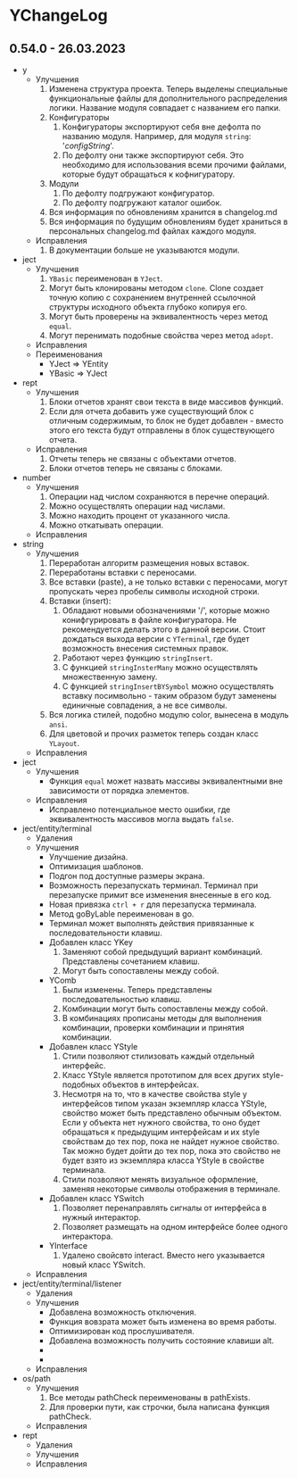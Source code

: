 # YChangeLog

## 0.54.0 - 26.03.2023
- y
    - Улучшения
        1. Изменена структура проекта. Теперь выделены специальные функциональные файлы для дополнительного распределения логики. Название модуля совпадает с названием его папки.
        1. Конфигураторы
            1. Конфигураторы экспортируют себя вне дефолта по названию модуля. Например, для модуля `string`: '_configString_'.
            1. По дефолту они также экспортируют себя. Это необходимо для использования всеми прочими файлами, которые будут обращаться к кофнигуратору.
        1. Модули
            1. По дефолту подгружают конфигуратор.
            1. По дефолту подгружают каталог ошибок.
        1. Вся информация по обновлениям хранится в changelog.md
        1. Вся информация по будущим обновлениям будет храниться в персональных changelog.md файлах каждого модуля.
    - Исправления
        1. В документации больше не указываются модули.
- ject
    - Улучшения
        1. `YBasic` переименован в `YJect`.
        1. Могут быть клонированы методом `clone`. Clone создает точную копию с сохранением внутренней ссылочной структуры исходного объекта глубоко копируя его.
        1. Могут быть проверены на эквивалентность через метод `equal`.
        1. Могут перенимать подобные свойства через метод `adopt`.
    - Исправления
    - Переименования
        - YJect => YEntity
        - YBasic => YJect
- rept
    - Улучшения
        1. Блоки отчетов хранят свои текста в виде массивов функций.
        1. Если для отчета добавить уже существующий блок с отличным содержимым, то блок не будет добавлен - вместо этого его текста будут отправлены в блок существующего отчета.
    - Исправления
        1. Отчеты теперь не связаны с объектами отчетов.
        1. Блоки отчетов теперь не связаны с блоками.
- number
    - Улучшения
        1. Операции над числом сохраняются в перечне операций.
        1. Можно осуществлять операции над числами.
        1. Можно находить процент от указанного числа.
        1. Можно откатывать операции.
    - Исправления
- string
    - Улучшения
        1. Переработан алгоритм размещения новых вставок.
        1. Переработаны вставки с переносами.
        1. Все вставки (paste), а не только вставки с переносами, могут пропускать через пробелы символы исходной строки.
        1. Вставки (insert):
            1. Обладают новыми обозначениями '/', которые можно конифгурировать в файле конфигуратора. Не рекомендуется делать этого в данной версии. Стоит дождаться выхода версии с `YTerminal`, где будет возможность внесения системных правок.
            1. Работают через функцию `stringInsert`.
            1. С функцией `stringInsterMany` можно осуществлять множественную замену.
            1. С функцией `stringInsertBYSymbol` можно осуществлять вставку посимвольно - таким образом будут заменены единичные совпадения, а не все символы.
        1. Вся логика стилей, подобно модулю color, вынесена в модуль `ansi`.
        1. Для цветовой и прочих разметок теперь создан класс `YLayout`.
    - Исправления
- ject
    - Улучшения
        - Функция `equal` может назвать массивы эквивалентными вне зависимости от порядка элементов.
    - Исправления
        - Исправлено потенциальное место ошибки, где эквивалентность массивов могла выдать `false`.
- ject/entity/terminal
    - Удаления
    - Улучшения
        - Улучшение дизайна.
        - Оптимизация шаблонов.
        - Подгон под доступные размеры экрана.
        - Возможность перезапускать терминал. Терминал при перезапуске примит все изменения внесенные в его код.
        - Новая привязка `ctrl + r` для перезапуска терминала.
        - Метод goByLable переименован в go.
        - Терминал может выполнять действия привязанные к последовательности клавиш.
        - Добавлен класс YKey
            1. Заменяют собой предыдущий вариант комбинаций. Представлены сочетанием клавиш.
            1. Могут быть сопоставлены между собой.
        - YComb
            1. Были изменены. Теперь представлены последовательностью клавиш.
            1. Комбинации могут быть сопоставлены между собой.
            1. В комбинациях прописаны методы для выполнения комбинации, проверки комбинации и принятия комбинации.
        - Добавлен класс YStyle
            1. Стили позволяют стилизовать каждый отдельный интерфейс.
            1. Класс YStyle является прототипом для всех других style-подобных объектов в интерфейсах.
            1. Несмотря на то, что в качестве свойства style у интерфейсов типом указан экземпляр класса YStyle, свойство может быть представлено обычным объектом. Если у объекта нет нужного свойства, то оно будет обращаться к предыдущим интерфейсам и их style свойствам до тех пор, пока не найдет нужное свойство. Так можно будет дойти до тех пор, пока это свойство не будет взято из экземпляра класса YStyle в свойстве терминала.
            1. Стили позволяют менять визуальное оформление, заменяя некоторые символы отображения в терминале.
        - Добавлен класс YSwitch
            1. Позволяет перенаправлять сигналы от интерфейса в нужный интерактор.
            1. Позволяет размещать на одном интерфейсе более одного интерактора.
        - YInterface
            1. Удалено свойсвто interact. Вместо него указывается новый класс YSwitch.
    - Исправления
- ject/entity/terminal/listener
    - Удаления
    - Улучшения
        - Добавлена возможность отключения.
        - Функция вовзрата может быть изменена во время работы.
        - Оптимизирован код прослушивателя.
        - Добавлена возможность получить состояние клавиши alt.
        - 
        - 
    - Исправления
- os/path
    - Улучшения
        1. Все методы pathCheck переименованы в pathExists.
        1. Для проверки пути, как строчки, была написана функция pathCheck.
    - Исправления
- rept
    - Удаления
    - Улучшения
    - Исправления